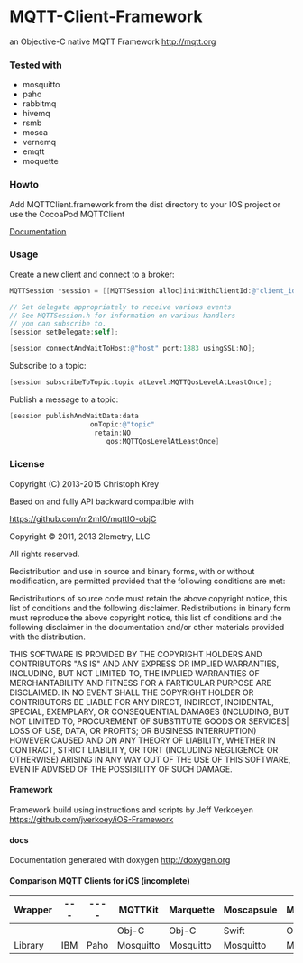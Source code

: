 MQTT-Client-Framework
=====================

an Objective-C native MQTT Framework http://mqtt.org

### Tested with

* mosquitto
* paho
* rabbitmq
* hivemq
* rsmb
* mosca
* vernemq
* emqtt
* moquette

### Howto

Add MQTTClient.framework from the dist directory to your IOS project
or use the CocoaPod MQTTClient

[Documentation](MQTTClient/dist/documentation/html/index.html)

### Usage

Create a new client and connect to a broker:

```objective-c
MQTTSession *session = [[MQTTSession alloc]initWithClientId:@"client_id"]

// Set delegate appropriately to receive various events
// See MQTTSession.h for information on various handlers
// you can subscribe to.
[session setDelegate:self];

[session connectAndWaitToHost:@"host" port:1883 usingSSL:NO];

```

Subscribe to a topic:

```objective-c
[session subscribeToTopic:topic atLevel:MQTTQosLevelAtLeastOnce];
```

Publish a message to a topic:

```objective-c
[session publishAndWaitData:data
	                onTopic:@"topic"
	                 retain:NO
				        qos:MQTTQosLevelAtLeastOnce]
```

### License

Copyright (C) 2013-2015 Christoph Krey

Based on and fully API backward compatible with

https://github.com/m2mIO/mqttIO-objC

Copyright © 2011, 2013 2lemetry, LLC

All rights reserved.

Redistribution and use in source and binary forms, with or without modification, are permitted provided that
the following conditions are met:

Redistributions of source code must retain the above copyright notice, this list of conditions and the following disclaimer.
Redistributions in binary form must reproduce the above copyright notice, this list of conditions and the following disclaimer
in the documentation and/or other materials provided with the distribution.

THIS SOFTWARE IS PROVIDED BY THE COPYRIGHT HOLDERS AND CONTRIBUTORS "AS IS" AND ANY EXPRESS OR IMPLIED WARRANTIES,
INCLUDING, BUT NOT LIMITED TO, THE IMPLIED WARRANTIES OF MERCHANTABILITY AND FITNESS FOR A PARTICULAR PURPOSE ARE
DISCLAIMED. IN NO EVENT SHALL THE COPYRIGHT HOLDER OR CONTRIBUTORS BE LIABLE FOR ANY DIRECT, INDIRECT, INCIDENTAL,
SPECIAL, EXEMPLARY, OR CONSEQUENTIAL DAMAGES (INCLUDING, BUT NOT LIMITED TO, PROCUREMENT OF SUBSTITUTE GOODS OR SERVICES|
LOSS OF USE, DATA, OR PROFITS; OR BUSINESS INTERRUPTION) HOWEVER CAUSED AND ON ANY THEORY OF LIABILITY, WHETHER IN CONTRACT,
STRICT LIABILITY, OR TORT (INCLUDING NEGLIGENCE OR OTHERWISE) ARISING IN ANY WAY OUT OF THE USE OF THIS SOFTWARE, EVEN IF
ADVISED OF THE POSSIBILITY OF SUCH DAMAGE.


#### Framework

Framework build using instructions and scripts by Jeff Verkoeyen https://github.com/jverkoey/iOS-Framework

#### docs

Documentation generated with doxygen http://doxygen.org

#### Comparison MQTT Clients for iOS (incomplete)

|Wrapper|---|----|MQTTKit  |Marquette|Moscapsule|Musqueteer|MQTT-Client|MqttSDK|CocoaMQTT|
|-------|---|----|---------|---------|----------|----------|-----------|-------|---------|
|       |   |    |Obj-C    |Obj-C    |Swift     |Obj-C     |Obj-C      |Obj-C  |Swift    |
|Library|IBM|Paho|Mosquitto|Mosquitto|Mosquitto |Mosquitto |native     |native |native   |
